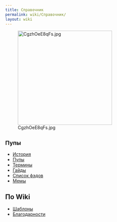 ```yaml
---
title: Справочник
permalink: wiki/Справочник/
layout: wiki
---
```


<figure>
<img src="CgzhOeE8qFs.jpg" title="CgzhOeE8qFs.jpg" width="300" height="300" alt="CgzhOeE8qFs.jpg" /><figcaption aria-hidden="true">CgzhOeE8qFs.jpg</figcaption>
</figure>

## <span style="font-size:18px;">Пупы</span>

-   [История](История "wikilink")
-   [Пупы](Пупы "wikilink")
-   [Термины](Термины "wikilink")
-   [Гайды](Гайды "wikilink")
-   [Список фэдов](Список_фэдов "wikilink")
-   [Мемы](Мемы "wikilink")

## По Wiki

-   [Шаблоны](Шаблоны "wikilink")
-   [Благодарности](Благодарности "wikilink")
